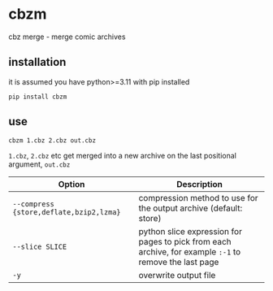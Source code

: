 # cbzm

cbz merge - merge comic archives

## installation

it is assumed you have python>=3.11 with pip installed

```
pip install cbzm
```

## use

```
cbzm 1.cbz 2.cbz out.cbz
```

`1.cbz`, `2.cbz` etc get merged into a new archive on the last positional
argument, `out.cbz`

| Option                                  | Description                                                                                            |
| --------------------------------------- | ------------------------------------------------------------------------------------------------------ |
| `--compress {store,deflate,bzip2,lzma}` | compression method to use for the output archive (default: store)                                      |
| `--slice SLICE`                         | python slice expression for pages to pick from each archive, for example `:-1` to remove the last page |
| `-y`                                    | overwrite output file                                                                                  |
